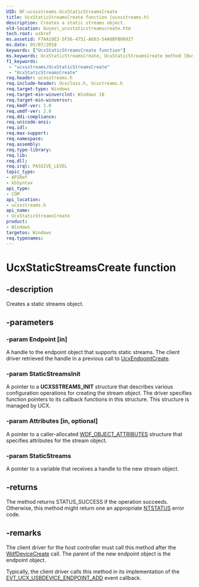 ```yaml
---
UID: NF:ucxsstreams.UcxStaticStreamsCreate
title: UcxStaticStreamsCreate function (ucxsstreams.h)
description: Creates a static streams object.
old-location: buses\_ucxstaticstreamscreate.htm
tech.root: usbref
ms.assetid: F7AA10E3-5F56-4751-A603-54A0BFB00927
ms.date: 05/07/2018
keywords: ["UcxStaticStreamsCreate function"]
ms.keywords: UcxStaticStreamsCreate, UcxStaticStreamsCreate method [Buses], buses._ucxstaticstreamscreate, ucxsstreams/UcxStaticStreamsCreate
f1_keywords:
 - "ucxsstreams/UcxStaticStreamsCreate"
 - "UcxStaticStreamsCreate"
req.header: ucxsstreams.h
req.include-header: Ucxclass.h, Ucxstreams.h
req.target-type: Windows
req.target-min-winverclnt: Windows 10
req.target-min-winversvr: 
req.kmdf-ver: 1.0
req.umdf-ver: 2.0
req.ddi-compliance: 
req.unicode-ansi: 
req.idl: 
req.max-support: 
req.namespace: 
req.assembly: 
req.type-library: 
req.lib: 
req.dll: 
req.irql: PASSIVE_LEVEL
topic_type:
- APIRef
- kbSyntax
api_type:
- COM
api_location:
- ucxsstreams.h
api_name:
- UcxStaticStreamsCreate
product:
- Windows
targetos: Windows
req.typenames: 
---
```


# UcxStaticStreamsCreate function


## -description


Creates a static streams object.


## -parameters




### -param Endpoint [in]

A handle to the endpoint object that supports static streams. The client driver retrieved the handle in a previous call to <a href="https://docs.microsoft.com/windows-hardware/drivers/ddi/ucxendpoint/nf-ucxendpoint-ucxendpointcreate">UcxEndpointCreate</a>.


### -param StaticStreamsInit

<p>A pointer to a <b>UCXSSTREAMS_INIT</b> structure that describes various configuration
        operations for creating the stream object. The driver specifies function pointers to its callback functions in this structure.
    This structure is managed by UCX.</p>


### -param Attributes [in, optional]

A pointer to a caller-allocated <a href="https://docs.microsoft.com/windows-hardware/drivers/ddi/wdfobject/ns-wdfobject-_wdf_object_attributes">WDF_OBJECT_ATTRIBUTES</a> structure that specifies attributes for the stream object. 


### -param StaticStreams

<p>A pointer to a variable that receives a handle to the new stream object.</p>




## -returns



The method returns STATUS_SUCCESS if the operation succeeds. Otherwise, this method might return one an appropriate <a href="https://docs.microsoft.com/windows-hardware/drivers/kernel/ntstatus-values">NTSTATUS</a> error code. 




## -remarks



The client driver for the host controller must call this method after the <a href="https://docs.microsoft.com/windows-hardware/drivers/ddi/wdfdevice/nf-wdfdevice-wdfdevicecreate">WdfDeviceCreate</a> call. The parent of the new endpoint object is the endpoint object. 

Typically, the client driver calls this method in its implementation of the <a href="https://docs.microsoft.com/windows-hardware/drivers/ddi/ucxusbdevice/nc-ucxusbdevice-evt_ucx_usbdevice_endpoint_add">EVT_UCX_USBDEVICE_ENDPOINT_ADD</a> event callback. 



